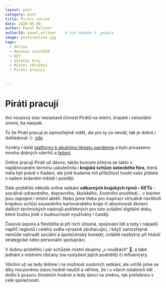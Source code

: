 ```yaml
---
layout: post
category: post
title: Pirati online   
date: 2020-05-08
author: Pavel Miltner
authorId: pavel.miltner    # uid nekoho z _people
image: posts/online.jpg
tags:
  - Online
  - Nouzovy stav2020
  - KET
  - Ustecky kraj
  - Mistni sdruzeni
  - Pirati pracuji
  
  
---
```


# Piráti pracují  

Ani nouzový stav nezastavil činnost Pirátů na místní, krajské i celostátní úrovni, ba naopak.

To že Piráti pracují je samozřejmě vidět, ale pro ty co nevidí, tak je dobré i dokladovat :)- [zde](https://piratipracuji.cz/).

Vznikly i další [platformy k akutnímu tématu pandemie](https://koronavirus.pirati.cz/) a bylo prosazeno mnoho dobrých návrhů 
a [řešení](https://www.pirati.cz/vysledky/#type=koronavirus&datefilter6=all). 

Online pracují Piráti už dávno, takže koncem března se  takto v naplánovaném termínu uskutečnila i **krajská schůze ústeckého fóra**, 
která měla být právě v Kadani, ale jistě budeme mít příležitost hostit naše přátele v našem krásném městě i později.

Dále proběhlo několik online setkání **odborných krajských týmů – KETů** - sociálně-zdravotního, dopravního, školského, životního prostředí…
v kterém jsou zapojeni i místní aktéři. Nebo jsme třeba pro inspiraci virtuálně navštívili krajskou schůzi sousedního karlovarského 
kraje či absolvovali školení dalších technických nástrojů potřebných pro tuto zvláštní digitální dobu, které budou jistě v budoucnosti
využívány i častěji.

Časová úspora a flexibilita je při nich úžasná, spojování lidí a tedy i nápadů napříč regionů i celého světa výrazně obohacující, 
i když samozřejmě nemůže nahradit sociální a společenský kontakt, zvláště nezbytný při hlubší strategické nebo personální spolupráci.

V dubnu proběhlo i pár schůzek místní skupiny „v rouškách“ , a také jednání s místními občany (na vyslyšení jejich podnětů) či influencery.

Všichni už se tedy těšíme i na možnost osobních setkání, ale určitě jsme se díky nouzovému stavu hodně naučili a věříme, že i u všech ostatních lidí došlo k posunu životních hodnot a tedy šanci na změnu, tak potřebnou v celé společnosti.
